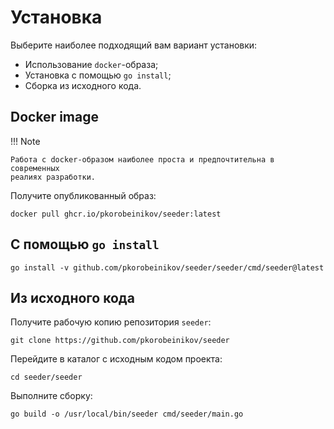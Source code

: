 # Установка

Выберите наиболее подходящий вам вариант установки:

- Использование `docker`-образа;
- Установка с помощью `go install`;
- Сборка из исходного кода.

## Docker image

!!! Note

    Работа с docker-образом наиболее проста и предпочтительна в современных
    реалиях разработки.

Получите опубликованный образ:

```shell
docker pull ghcr.io/pkorobeinikov/seeder:latest
```

## С помощью `go install`

```shell
go install -v github.com/pkorobeinikov/seeder/seeder/cmd/seeder@latest
```

## Из исходного кода

Получите рабочую копию репозитория `seeder`:

```shell
git clone https://github.com/pkorobeinikov/seeder
```

Перейдите в каталог с исходным кодом проекта:

```shell
cd seeder/seeder
```

Выполните сборку:

```shell
go build -o /usr/local/bin/seeder cmd/seeder/main.go
```
